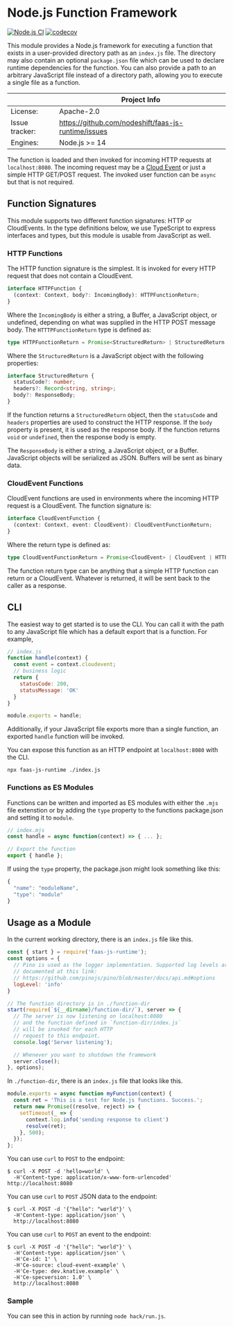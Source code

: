 # Node.js Function Framework

[![Node.js CI](https://github.com/nodeshift/faas-js-runtime/workflows/Node.js%20CI/badge.svg)](https://github.com/nodeshift/faas-js-runtime/actions?query=workflow%3A%22Node.js+CI%22+branch%3Amaster)
[![codecov](https://codecov.io/gh/nodeshift/faas-js-runtime/branch/main/graph/badge.svg?token=Z72LKANFJI)](https://codecov.io/gh/nodeshift/faas-js-runtime)

This module provides a Node.js framework for executing a function that
exists in a user-provided directory path as an `index.js` file. The
directory may also contain an optional `package.json` file which can
be used to declare runtime dependencies for the function. You can also
provide a path to an arbitrary JavaScript file instead of a directory
path, allowing you to execute a single file as a function.

|                 | Project Info  |
| --------------- | ------------- |
| License:        | Apache-2.0  |
| Issue tracker:  | https://github.com/nodeshift/faas-js-runtime/issues  |
| Engines:        | Node.js >= 14 |

The function is loaded and then invoked for incoming HTTP requests
at `localhost:8080`. The incoming request may be a
[Cloud Event](https://github.com/cloudevents/sdk-javascript#readme.) or
just a simple HTTP GET/POST request. The invoked user function can be
`async` but that is not required.

## Function Signatures

This module supports two different function signatures: HTTP or CloudEvents. In the type definitions below, we use TypeScript to express interfaces and types, but this module is usable from JavaScript as well.

### HTTP Functions

The HTTP function signature is the simplest. It is invoked for every HTTP request that does not contain a CloudEvent.

```typescript
interface HTTPFunction {
  (context: Context, body?: IncomingBody): HTTPFunctionReturn;
}
```

Where the `IncomingBody` is either a string, a Buffer, a JavaScript object, or undefined, depending on what was supplied in the HTTP POST message body. The `HTTTPFunctionReturn` type is defined as:

```typescript
type HTTPFunctionReturn = Promise<StructuredReturn> | StructuredReturn | ResponseBody | void;
```

Where the `StructuredReturn` is a JavaScript object with the following properties:

```typescript
interface StructuredReturn {
  statusCode?: number;
  headers?: Record<string, string>;
  body?: ResponseBody;
}
```

If the function returns a `StructuredReturn` object, then the `statusCode` and `headers` properties are used to construct the HTTP response. If the `body` property is present, it is used as the response body. If the function returns `void` or `undefined`, then the response body is empty.

The `ResponseBody` is either a string, a JavaScript object, or a Buffer. JavaScript objects will be serialized as JSON. Buffers will be sent as binary data.

### CloudEvent Functions

CloudEvent functions are used in environments where the incoming HTTP request is a CloudEvent. The function signature is:

```typescript
interface CloudEventFunction {
  (context: Context, event: CloudEvent): CloudEventFunctionReturn;
}
```

Where the return type is defined as:

```typescript
type CloudEventFunctionReturn = Promise<CloudEvent> | CloudEvent | HTTPFunctionReturn;
```

The function return type can be anything that a simple HTTP function can return or a CloudEvent. Whatever is returned, it will be sent back to the caller as a response.

## CLI

The easiest way to get started is to use the CLI. You can call it
with the path to any JavaScript file which has a default export that
is a function. For example,

```js
// index.js
function handle(context) {
  const event = context.cloudevent;
  // business logic
  return {
    statusCode: 200,
    statusMessage: 'OK'
  }
}

module.exports = handle;
```

Additionally, if your JavaScript file exports more than a single function,
an exported `handle` function will be invoked.

You can expose this function as an HTTP endpoint at `localhost:8080`
with the CLI.

```console
npx faas-js-runtime ./index.js
```

### Functions as ES Modules

Functions can be written and imported as ES modules with either the `.mjs` file extenstion or by adding the `type` property to the functions package.json and setting it to `module`.

```js
// index.mjs
const handle = async function(context) => { ... };

// Export the function
export { handle };
```

If using the `type` property, the package.json might look something like this:
```js
{
  "name": "moduleName",
  "type": "module"
}
```



## Usage as a Module

In the current working directory, there is an `index.js` file like this.

```js
const { start } = require('faas-js-runtime');
const options = {
  // Pino is used as the logger implementation. Supported log levels are
  // documented at this link:
  // https://github.com/pinojs/pino/blob/master/docs/api.md#options
  logLevel: 'info'
}

// The function directory is in ./function-dir
start(require(`${__dirname}/function-dir/`), server => {
  // The server is now listening on localhost:8080
  // and the function defined in `function-dir/index.js`
  // will be invoked for each HTTP
  // request to this endpoint.
  console.log('Server listening');

  // Whenever you want to shutdown the framework
  server.close();
}, options);
```

In `./function-dir`, there is an `index.js` file that looks
like this.

```js
module.exports = async function myFunction(context) {
  const ret = 'This is a test for Node.js functions. Success.';
  return new Promise((resolve, reject) => {
    setTimeout(_ => {
      context.log.info('sending response to client')
      resolve(ret);
    }, 500);
  });
};
```

You can use `curl` to `POST` to the endpoint:
```console
$ curl -X POST -d 'hello=world' \
  -H'Content-type: application/x-www-form-urlencoded' http://localhost:8080
```

You can use `curl` to `POST` JSON data to the endpoint:
```console
$ curl -X POST -d '{"hello": "world"}' \
  -H'Content-type: application/json' \
  http://localhost:8080
```

You can use `curl` to `POST` an event to the endpoint:
```console
$ curl -X POST -d '{"hello": "world"}' \
  -H'Content-type: application/json' \
  -H'Ce-id: 1' \
  -H'Ce-source: cloud-event-example' \
  -H'Ce-type: dev.knative.example' \
  -H'Ce-specversion: 1.0' \
  http://localhost:8080
```

### Sample

You can see this in action by running `node hack/run.js`.
